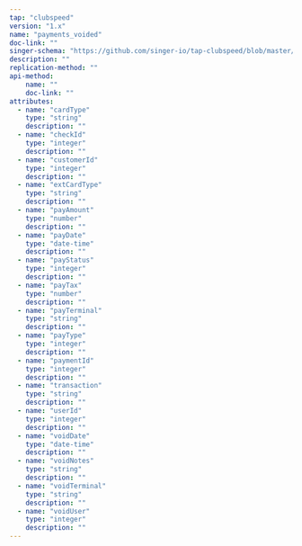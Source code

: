 ```yaml
---
tap: "clubspeed"
version: "1.x"
name: "payments_voided"
doc-link: ""
singer-schema: "https://github.com/singer-io/tap-clubspeed/blob/master/tap_clubspeed/schemas/payments_voided.json"
description: ""
replication-method: ""
api-method:
    name: ""
    doc-link: ""
attributes:
  - name: "cardType"
    type: "string"
    description: ""
  - name: "checkId"
    type: "integer"
    description: ""
  - name: "customerId"
    type: "integer"
    description: ""
  - name: "extCardType"
    type: "string"
    description: ""
  - name: "payAmount"
    type: "number"
    description: ""
  - name: "payDate"
    type: "date-time"
    description: ""
  - name: "payStatus"
    type: "integer"
    description: ""
  - name: "payTax"
    type: "number"
    description: ""
  - name: "payTerminal"
    type: "string"
    description: ""
  - name: "payType"
    type: "integer"
    description: ""
  - name: "paymentId"
    type: "integer"
    description: ""
  - name: "transaction"
    type: "string"
    description: ""
  - name: "userId"
    type: "integer"
    description: ""
  - name: "voidDate"
    type: "date-time"
    description: ""
  - name: "voidNotes"
    type: "string"
    description: ""
  - name: "voidTerminal"
    type: "string"
    description: ""
  - name: "voidUser"
    type: "integer"
    description: ""
---
```

